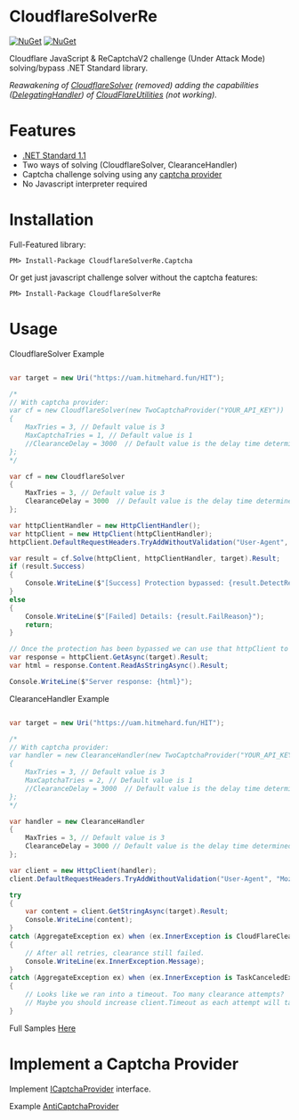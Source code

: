 
CloudflareSolverRe
==================
[![NuGet](https://img.shields.io/nuget/v/CloudflareSolverRe.svg?maxAge=60)](https://www.nuget.org/packages/CloudflareSolverRe)
[![NuGet](https://img.shields.io/nuget/v/CloudflareSolverRe.Captcha.svg?maxAge=60)](https://www.nuget.org/packages/CloudflareSolverRe.Captcha)

Cloudflare JavaScript & ReCaptchaV2 challenge (Under Attack Mode) solving/bypass .NET Standard library.

_Reawakening of [CloudflareSolver](https://www.nuget.org/packages/CloudflareSolver) (removed) adding the capabilities ([DelegatingHandler](https://msdn.microsoft.com/en-us/library/system.net.http.delegatinghandler(v=vs.110).aspx)) of [CloudFlareUtilities](https://github.com/elcattivo/CloudFlareUtilities) (not working)._

# Features
- [.NET Standard 1.1](https://github.com/dotnet/standard/blob/master/docs/versions/netstandard1.1.md)
- Two ways of solving (CloudflareSolver, ClearanceHandler)
- Captcha challenge solving using any [captcha provider](#implement-a-captcha-provider)
- No Javascript interpreter required

# Installation
Full-Featured library:

`PM> Install-Package CloudflareSolverRe.Captcha`

Or get just javascript challenge solver without the captcha features:

`PM> Install-Package CloudflareSolverRe`

# Usage

CloudflareSolver Example

```csharp

var target = new Uri("https://uam.hitmehard.fun/HIT");

/*
// With captcha provider:
var cf = new CloudflareSolver(new TwoCaptchaProvider("YOUR_API_KEY"))
{
    MaxTries = 3, // Default value is 3
    MaxCaptchaTries = 1, // Default value is 1
    //ClearanceDelay = 3000  // Default value is the delay time determined in challenge code (not required in captcha)
};
*/

var cf = new CloudflareSolver
{
    MaxTries = 3, // Default value is 3
    ClearanceDelay = 3000  // Default value is the delay time determined in challenge code
};

var httpClientHandler = new HttpClientHandler();
var httpClient = new HttpClient(httpClientHandler);
httpClient.DefaultRequestHeaders.TryAddWithoutValidation("User-Agent", "Mozilla/5.0 (Windows NT 10.0; Win64; x64; rv:66.0) Gecko/20100101 Firefox/66.0");

var result = cf.Solve(httpClient, httpClientHandler, target).Result;
if (result.Success)
{
    Console.WriteLine($"[Success] Protection bypassed: {result.DetectResult.Protection}");
}
else
{
    Console.WriteLine($"[Failed] Details: {result.FailReason}");
    return;
}

// Once the protection has been bypassed we can use that httpClient to send the requests as usual
var response = httpClient.GetAsync(target).Result;
var html = response.Content.ReadAsStringAsync().Result;

Console.WriteLine($"Server response: {html}");
```

ClearanceHandler Example

```csharp

var target = new Uri("https://uam.hitmehard.fun/HIT");

/*
// With captcha provider:
var handler = new ClearanceHandler(new TwoCaptchaProvider("YOUR_API_KEY"))
{
    MaxTries = 3, // Default value is 3
    MaxCaptchaTries = 2, // Default value is 1
    //ClearanceDelay = 3000  // Default value is the delay time determined in challenge code (not required in captcha)
};
*/

var handler = new ClearanceHandler
{
    MaxTries = 3, // Default value is 3
    ClearanceDelay = 3000 // Default value is the delay time determined in challenge code
};

var client = new HttpClient(handler);
client.DefaultRequestHeaders.TryAddWithoutValidation("User-Agent", "Mozilla/5.0 (Windows NT 10.0; Win64; x64; rv:66.0) Gecko/20100101 Firefox/66.0");

try
{
    var content = client.GetStringAsync(target).Result;
    Console.WriteLine(content);
}
catch (AggregateException ex) when (ex.InnerException is CloudFlareClearanceException)
{
    // After all retries, clearance still failed.
    Console.WriteLine(ex.InnerException.Message);
}
catch (AggregateException ex) when (ex.InnerException is TaskCanceledException)
{
    // Looks like we ran into a timeout. Too many clearance attempts?
    // Maybe you should increase client.Timeout as each attempt will take about five seconds.
}
```

Full Samples [Here](https://github.com/RyuzakiH/Temp-Mail-API/blob/master/sample/CloudflareSolverRe.Sample)

# Implement a Captcha Provider
Implement [ICaptchaProvider](https://github.com/RyuzakiH/Temp-Mail-API/blob/master/src/CloudflareSolverRe/Types/Captcha/ICaptchaProvider.cs) interface.

Example [AntiCaptchaProvider](https://github.com/RyuzakiH/Temp-Mail-API/blob/master/src/CloudflareSolverRe.Captcha/AntiCaptchaProvider.cs)

